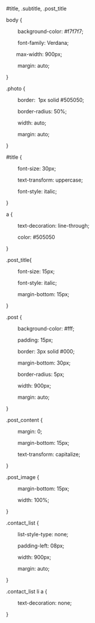 #title, .subtitle, .post_title

body {

        background-color: #f7f7f7;

        font-family: Verdana;

       max-width: 900px;

        margin: auto;

}

.photo {

        border:  1px solid #505050;

        border-radius: 50%;

        width: auto;

        margin: auto;

}

#title {

        font-size: 30px;

        text-transform: uppercase;

        font-style: italic;

}

a {

        text-decoration: line-through;

        color: #505050

}

.post_title{

        font-size: 15px;

        font-style: italic;

        margin-bottom: 15px;

}

.post {

        background-color: #fff;

        padding: 15px;

        border: 3px solid #000;

        margin-bottom: 30px;

        border-radius: 5px;

        width: 900px;

        margin: auto;

}

.post_content {

        margin: 0;

        margin-bottom: 15px;

        text-transform: capitalize;

}

.post_image {

        margin-bottom: 15px;

        width: 100%;

}

.contact_list {

        list-style-type: none;

        padding-left: 08px;

        width: 900px;

        margin: auto;

}

.contact_list li a {

        text-decoration: none;

}
